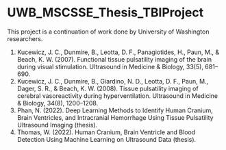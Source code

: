 # UWB_MSCSSE_Thesis_TBIProject

This project is a continuation of work done by University of Washington researchers.


1.	Kucewicz, J. C., Dunmire, B., Leotta, D. F., Panagiotides, H., Paun, M., & Beach, K. W. (2007). Functional tissue pulsatility imaging of the brain during visual stimulation. Ultrasound in Medicine & Biology, 33(5), 681–690. 
2.	 Kucewicz, J. C., Dunmire, B., Giardino, N. D., Leotta, D. F., Paun, M., Dager, S. R., & Beach, K. W. (2008). Tissue pulsatility imaging of cerebral vasoreactivity during hyperventilation. Ultrasound in Medicine & Biology, 34(8), 1200–1208. 
3.	Phan, N. (2022). Deep Learning Methods to Identify Human Cranium, Brain Ventricles, and Intracranial Hemorrhage Using Tissue Pulsatility Ultrasound Imaging (thesis). 
4.	Thomas, W. (2022). Human Cranium, Brain Ventricle and Blood Detection Using Machine Learning on Ultrasound Data (thesis). 